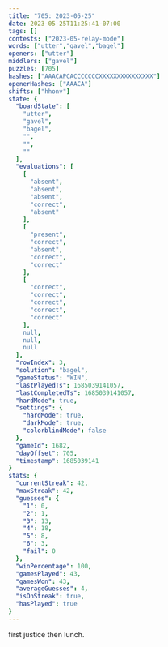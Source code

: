 ```yaml
---
title: "705: 2023-05-25"
date: 2023-05-25T11:25:41-07:00
tags: []
contests: ["2023-05-relay-mode"]
words: ["utter","gavel","bagel"]
openers: ["utter"]
middlers: ["gavel"]
puzzles: [705]
hashes: ["AAACAPCACCCCCCCXXXXXXXXXXXXXXX"]
openerHashes: ["AAACA"]
shifts: ["hhonv"]
state: {
  "boardState": [
    "utter",
    "gavel",
    "bagel",
    "",
    "",
    ""
  ],
  "evaluations": [
    [
      "absent",
      "absent",
      "absent",
      "correct",
      "absent"
    ],
    [
      "present",
      "correct",
      "absent",
      "correct",
      "correct"
    ],
    [
      "correct",
      "correct",
      "correct",
      "correct",
      "correct"
    ],
    null,
    null,
    null
  ],
  "rowIndex": 3,
  "solution": "bagel",
  "gameStatus": "WIN",
  "lastPlayedTs": 1685039141057,
  "lastCompletedTs": 1685039141057,
  "hardMode": true,
  "settings": {
    "hardMode": true,
    "darkMode": true,
    "colorblindMode": false
  },
  "gameId": 1682,
  "dayOffset": 705,
  "timestamp": 1685039141
}
stats: {
  "currentStreak": 42,
  "maxStreak": 42,
  "guesses": {
    "1": 0,
    "2": 1,
    "3": 13,
    "4": 18,
    "5": 8,
    "6": 3,
    "fail": 0
  },
  "winPercentage": 100,
  "gamesPlayed": 43,
  "gamesWon": 43,
  "averageGuesses": 4,
  "isOnStreak": true,
  "hasPlayed": true
}
---
```

<!-- more -->
first justice then lunch.
